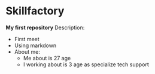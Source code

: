 # Skillfactory
<strong>My first repository</strong>
Description:
* First meet
* Using markdown
* About me:
  * Me about is 27 age
  * I working about is 3 age as specialize tech support
